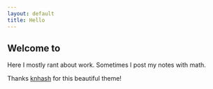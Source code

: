 ```yaml
---
layout: default
title: Hello
---
```


## Welcome to 

Here I mostly rant about work. Sometimes I post my notes with math.

Thanks [knhash](https://github.com/knhash/jekyllBear) for this beautiful theme!